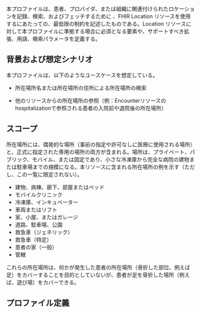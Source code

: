 
本プロファイルは、患者、プロバイダ、または組織に関連付けられたロケーションを記録、検索、およびフェッチするために 、FHIR Location リソースを使用するにあたっての、最低限の制約を記述したものである。Location リソースに対して本プロファイルに準拠する場合に必須となる要素や、サポートすべき拡張、用語、検索パラメータを定義する。

## 背景および想定シナリオ

本プロファイルは、以下のようなユースケースを想定している。

- 所在場所名または所在場所の住所による所在場所の検索

- 他のリソースからの所在場所の参照（例：Encounterリソースのhospitalizationで参照される患者の入院前や退院後の所在場所）

## スコープ

所在場所には、偶発的な場所（事前の指定や許可なしに医療に使用される場所）と、正式に指定された専用の場所の両方が含まれる。場所は、プライベート、パブリック、モバイル、または固定であり、小さな冷凍庫から完全な病院の建物または駐車場までの規模になる。本リソースに含まれる所在場所の例を示す（ただし、この一覧に限定されない）。

- 建物、病棟、廊下、部屋またはベッド
- モバイルクリニック
- 冷凍庫、インキュベーター
- 車両またはリフト
- 家、小屋、またはガレージ
- 道路、駐車場、公園
- 救急車（ジェネリック）
- 救急車（特定）
- 患者の家（一般）
- 管轄

これらの所在場所は、何かが発生した患者の所在場所（骨折した部位、例えば足）をカバーすることを目的としていないが、患者が足を骨折した場所（例えば、遊び場）をカバーできる。

## プロファイル定義